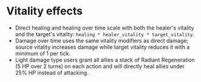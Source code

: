 # Vitality effects

- Direct healing and healing over time scale with both the healer's vitality and the target's vitality: `healing * healer_vitality * target_vitality`.
- Damage over time uses the same vitality modifiers as direct damage; source vitality increases damage while target vitality reduces it with a minimum of 1 per tick.
- Light damage type users grant all allies a stack of Radiant Regeneration
  (5 HP over 2 turns) on each action and will directly heal allies under 25%
  HP instead of attacking.
